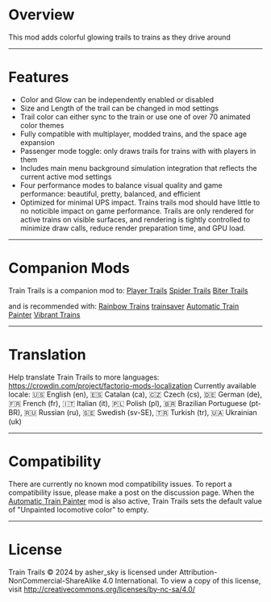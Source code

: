# Overview
This mod adds colorful glowing trails to trains as they drive around

----------
# Features
- Color and Glow can be independently enabled or disabled
- Size and Length of the trail can be changed in mod settings
- Trail color can either sync to the train or use one of over 70 animated color themes
- Fully compatible with multiplayer, modded trains, and the space age expansion
- Passenger mode toggle: only draws trails for trains with with players in them
- Includes main menu background simulation integration that reflects the current active mod settings
- Four performance modes to balance visual quality and game performance: beautiful, pretty, balanced, and efficient
- Optimized for minimal UPS impact. Trains trails mod should have little to no noticible impact on game performance. Trails are only rendered for active trains on visible surfaces, and rendering is tightly controlled to minimize draw calls, reduce render preparation time, and GPU load.

---------------
# Companion Mods
Train Trails is a companion mod to:
[Player Trails](https://mods.factorio.com/mod/player-trails)
[Spider Trails](https://mods.factorio.com/mod/spider-trails)
[Biter Trails](https://mods.factorio.com/mod/biter-trails)

and is recommended with:
[Rainbow Trains](https://mods.factorio.com/mod/rainbow-trains)
[trainsaver](https://mods.factorio.com/mod/trainsaver)
[Automatic Train Painter](https://mods.factorio.com/mod/Automatic_Train_Painter)
[Vibrant Trains](https://mods.factorio.com/mod/vibrant-trains)

---------------------
# Translation
Help translate Train Trails to more languages: https://crowdin.com/project/factorio-mods-localization
Currently available locale:
🇺🇸 English (en), 🇪🇸 Catalan (ca), 🇨🇿 Czech (cs), 🇩🇪 German (de), 🇫🇷 French (fr), 🇮🇹 Italian (it), 🇵🇱 Polish (pl), 🇧🇷 Brazilian Portuguese (pt-BR), 🇷🇺 Russian (ru), 🇸🇪 Swedish (sv-SE), 🇹🇷 Turkish (tr), 🇺🇦 Ukrainian (uk)

---------------------
# Compatibility
There are currently no known mod compatibility issues. To report a compatibility issue, please make a post on the discussion page.
When the [Automatic Train Painter](https://mods.factorio.com/mod/Automatic_Train_Painter) mod is also active, Train Trails sets the default value of "Unpainted locomotive color" to empty. 

----------------------------
# License
Train Trails © 2024 by asher_sky is licensed under Attribution-NonCommercial-ShareAlike 4.0 International.
To view a copy of this license, visit http://creativecommons.org/licenses/by-nc-sa/4.0/